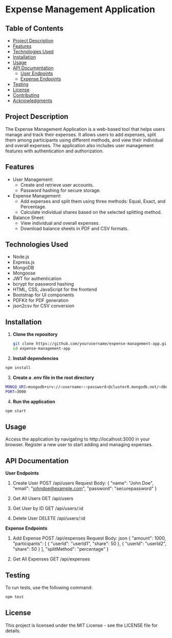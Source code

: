 # Expense Management Application

## Table of Contents
- [Project Description](#project-description)
- [Features](#features)
- [Technologies Used](#technologies-used)
- [Installation](#installation)
- [Usage](#usage)
- [API Documentation](#api-documentation)
  - [User Endpoints](#user-endpoints)
  - [Expense Endpoints](#expense-endpoints)
- [Testing](#testing)
- [License](#license)
- [Contributing](#contributing)
- [Acknowledgments](#acknowledgments)

## Project Description
The Expense Management Application is a web-based tool that helps users manage and track their expenses. It allows users to add expenses, split them among participants using different methods, and view their individual and overall expenses. The application also includes user management features with authentication and authorization.

## Features
- User Management:
  - Create and retrieve user accounts.
  - Password hashing for secure storage.
- Expense Management:
  - Add expenses and split them using three methods: Equal, Exact, and Percentage.
  - Calculate individual shares based on the selected splitting method.
- Balance Sheet:
  - View individual and overall expenses.
  - Download balance sheets in PDF and CSV formats.

## Technologies Used
- Node.js
- Express.js
- MongoDB
- Mongoose
- JWT for authentication
- bcrypt for password hashing
- HTML, CSS, JavaScript for the frontend
- Bootstrap for UI components
- PDFKit for PDF generation
- json2csv for CSV conversion

## Installation
1. **Clone the repository**
   ```bash
   git clone https://github.com/yourusername/expense-management-app.git
   cd expense-management-app

2. **Install dependencies**

```bash
npm install
```

3. **Create a .env file in the root directory**
```bash
MONGO_URI=mongodb+srv://<username>:<password>@cluster0.mongodb.net/<dbname>?retryWrites=true&w=majority
PORT=3000
```

4. **Run the application**
```bash
npm start
```


## Usage

Access the application by navigating to http://localhost:3000 in your browser.
Register a new user to start adding and managing expenses.

## API Documentation
**User Endpoints**
1. Create User
POST /api/users
Request Body:
{
  "name": "John Doe",
  "email": "johndoe@example.com",
  "password": "securepassword"
}

2. Get All Users
GET /api/users

3. Get User by ID
GET /api/users/:id

4. Delete User
DELETE /api/users/:id

**Expense Endpoints**

1. Add Expense
POST /api/expenses
Request Body:
json
{
  "amount": 1000,
  "participants": [
    { "userId": "userId1", "share": 50 },
    { "userId": "userId2", "share": 50 }
  ],
  "splitMethod": "percentage"
}

2. Get All Expenses
GET /api/expenses

## Testing
To run tests, use the following command:

```bash
npm test
```

## License
This project is licensed under the MIT License - see the LICENSE file for details.
